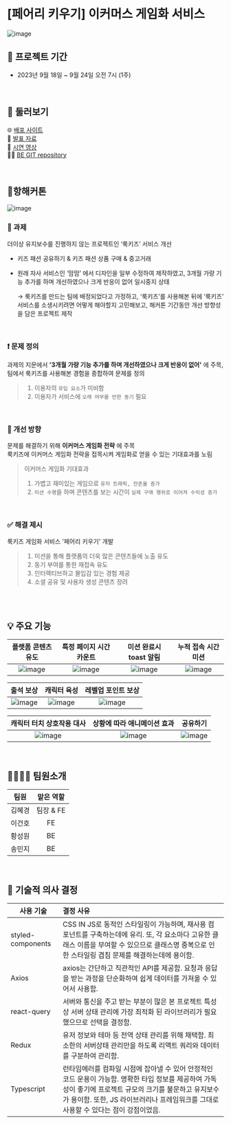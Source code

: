 # [페어리 키우기] 이커머스 게임화 서비스

![image](https://github.com/gunhoray/Hanghackerton_Lookids/assets/84562770/2a31da10-6504-4f33-9b75-7d6e9e4e2258)

## 📅 프로젝트 기간

-   2023년 9월 18일 ~ 9월 24일 오전 7시 (1주)

<br>

## 🔎 둘러보기

🌐 [배포 사이트](http://101.101.218.26:3000/) <br />
📁 [발표 자료](https://docs.google.com/presentation/d/1sJR6ke8OsMZpBVlx2tdFcz3wnXIA_d_KvALlRFuOMtU/edit?usp=sharing) <br />
🎥 [시연 영상](https://www.youtube.com/watch?v=lrDrv1CbPx0) <br />
🧑‍💻 [BE GIT repository](https://github.com/kids-project/Back-end)

<br>

## 🚢항해커톤
![image](https://github.com/gunhoray/Hanghackerton_Lookids/assets/84562770/aec7e969-9418-4479-b32e-cc9f3f15691d)

### 🎯 과제

더이상 유지보수를 진행하지 않는 프로젝트인 ‘룩키즈’ 서비스 개선

-   키즈 패션 공유하기 & 키즈 패션 상품 구매 & 중고거래
-   원래 자사 서비스인 ‘맘맘’ 에서 디자인을 일부 수정하여 제작하였고, 3개월 가량 기능 추가를 하며 개선하였으나 크게 반응이 없어 일시중지 상태

    → 룩키즈를 만드는 팀에 배정되었다고 가정하고, ‘룩키즈’를 사용해본 뒤에 ‘룩키즈’ 서비스를 소생시키려면 어떻게 해야할지 고민해보고, 해커톤 기간동안 개선 방향성을 담은 프로젝트 제작

    <br>

### ❗️ 문제 정의

과제의 지문에서 **'3개월 가량 기능 추가를 하며 개선하였으나 크게 반응이 없어'** 에 주목, 팀에서 룩키즈를 사용해본 경험을 종합하여 문제를 정의

> 1.  이용자의 `유입 요소`가 미비함
> 2.  이용자가 서비스에 `오래 머무를 만한 동기` 필요

<br>

### 🧭 개선 방향

문제를 해결하기 위해 **이커머스 게임화 전략** 에 주목 <br />
룩키즈에 이커머스 게임화 전략을 접목시켜 게임화로 얻을 수 있는 기대효과를 노림

> 이커머스 게임화 기대효과
>
> 1.  가볍고 재미있는 게임으로 `유저 트래픽, 잔존율 증가`
> 2.  `미션 수행`을 하며 콘텐츠를 보는 시간이 `실제 구매 행위로 이어져 수익성 증가`

<br>

### ✅ 해결 제시

룩키즈 게임화 서비스 '페어리 키우기' 개발

> 1.  미션을 통해 플랫폼의 더욱 많은 콘텐츠들에 노출 유도
> 2.  동기 부여를 통한 재접속 유도
> 3.  인터랙티브하고 몰입감 있는 경험 제공
> 4.  소셜 공유 및 사용자 생성 콘텐츠 장려

<br>
<br>

## 💡 주요 기능

|                                                플랫폼 콘텐츠 유도                                                |                                             특정 페이지 시간 카운트                                              |                                              미션 완료시 toast 알림                                              |                                               누적 접속 시간 미션                                                |
| :--------------------------------------------------------------------------------------------------------------: | :--------------------------------------------------------------------------------------------------------------: | :--------------------------------------------------------------------------------------------------------------: | :--------------------------------------------------------------------------------------------------------------: |
| ![image](https://github.com/gunhoray/Hanghackerton_Lookids/assets/84562770/cdb7766e-ec4c-4702-90dc-726047de1fff) | ![image](https://github.com/gunhoray/Hanghackerton_Lookids/assets/84562770/84de1012-294b-4667-bd97-bb72670d0244) | ![image](https://github.com/gunhoray/Hanghackerton_Lookids/assets/84562770/0d0c2d78-cf6a-4ff5-8302-6dcdad58b335) | ![image](https://github.com/gunhoray/Hanghackerton_Lookids/assets/84562770/4258ed24-0a00-4fdc-a7ef-ed3bb109d71c) |

|                                                    출석 보상                                                     |                                                   캐릭터 육성                                                    |                                                레벨업 포인트 보상                                                |
| :--------------------------------------------------------------------------------------------------------------: | :--------------------------------------------------------------------------------------------------------------: | :--------------------------------------------------------------------------------------------------------------: |
| ![image](https://github.com/gunhoray/Hanghackerton_Lookids/assets/84562770/f989930a-c66b-494b-8402-d2214b957f2c) | ![image](https://github.com/gunhoray/Hanghackerton_Lookids/assets/84562770/6afc5f2a-d2f4-4966-b2c0-8eba6a215534) | ![image](https://github.com/gunhoray/Hanghackerton_Lookids/assets/84562770/dad57832-6b71-4ae5-8913-8935e7168b95) |

|                                            캐릭터 터치 상호작용 대사                                             |                                           상황에 따라 애니메이션 효과                                            |                                                     공유하기                                                     |
| :--------------------------------------------------------------------------------------------------------------: | :--------------------------------------------------------------------------------------------------------------: | :--------------------------------------------------------------------------------------------------------------: |
| ![image](https://github.com/gunhoray/Hanghackerton_Lookids/assets/84562770/f027dd72-f74c-4334-9100-1f7b2bd1c4bc) | ![image](https://github.com/gunhoray/Hanghackerton_Lookids/assets/84562770/3cface92-f392-40a2-82d2-55b074436807) | ![image](https://github.com/gunhoray/Hanghackerton_Lookids/assets/84562770/4fa4755c-00a8-46d4-9f7c-8b5075fabd56) |

<br>

## 👨‍👨‍👧‍👧 팀원소개

|  팀원  | 맡은 역할 |
| :----: | :-------: |
| 김혜경 | 팀장 & FE |
| 이건호 |    FE     |
| 황성원 |    BE     |
| 송민지 |    BE     |

<br>

## 🔧 기술적 의사 결정

| 사용 기술         | 결정 사유                                                                                                                                                                                                                                         |
| ----------------- | :------------------------------------------------------------------------------------------------------------------------------------------------------------------------------------------------------------------------------------------------ |
| styled-components | CSS IN JS로 동적인 스타일링이 가능하며, 재사용 컴포넌트를 구축하는데에 유리. 또, 각 요소마다 고유한 클래스 이름을 부여할 수 있으므로 클래스명 중복으로 인한 스타일링 겹침 문제를 해결하는데에 용이함.                                             |
| Axios             | axios는 간단하고 직관적인 API를 제공함. 요청과 응답을 받는 과정을 단순화하여 쉽게 데이터를 가져올 수 있어서 사용함.                                                                                                                               |
| react-query       | 서버와 통신을 주고 받는 부분이 많은 본 프로젝트 특성상 서버 상태 관리에 가장 최적화 된 라이브러리가 필요했으므로 선택을 결정함.                                                                                                                   |
| Redux             | 유저 정보와 테마 등 전역 상태 관리를 위해 채택함. 최소한의 서버상태 관리만을 하도록 리액트 쿼리와 데이터를 구분하여 관리함.                                                                                                                       |
| Typescript        | 런타임에러를 컴파일 시점에 잡아낼 수 있어 안정적인 코드 운용이 가능함. 명확한 타입 정보를 제공하여 가독성이 좋기에 프로젝트 규모의 크기를 불문하고 유지보수가 용이함. 또한, JS 라이브러리나 프레임워크를 그대로 사용할 수 있다는 점이 강점이었음. |

